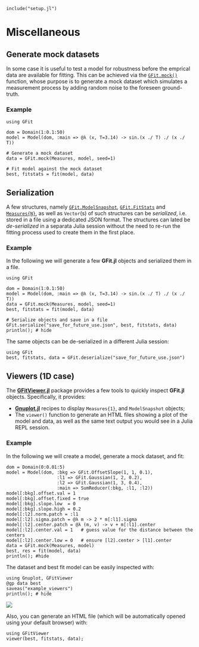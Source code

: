 ```@setup abc
include("setup.jl")
```

# Miscellaneous

## Generate mock datasets

In some case it is useful to test a model for robustness before the emprical data are available for fitting.  This can be achieved via the [`GFit.mock()`](@ref) function, whose purpose is to generate a mock dataset which simulates a measurement process by adding random noise to the foreseen ground-truth.

### Example

```@example abc
using GFit

dom = Domain(1:0.1:50)
model = Model(dom, :main => @λ (x, T=3.14) -> sin.(x ./ T) ./ (x ./ T))

# Generate a mock dataset
data = GFit.mock(Measures, model, seed=1)

# Fit model against the mock dataset
best, fitstats = fit(model, data)
```



## Serialization

A few structures, namely [`GFit.ModelSnapshot`](@ref), [`GFit.FitStats`](@ref) and [`Measures{N}`](@ref), as well as `Vector`(s) of such structures can be *serialized*, i.e. stored in a file using a dedicated JSON format.  The structures can lated be *de-serialized* in a separata Julia session without the need to re-run the fitting process used to create them in the first place. 

### Example

In the following we will generate a few **GFit.jl** objects and serialized them in a file.
```@example abc
using GFit

dom = Domain(1:0.1:50)
model = Model(dom, :main => @λ (x, T=3.14) -> sin.(x ./ T) ./ (x ./ T))
data = GFit.mock(Measures, model, seed=1)
best, fitstats = fit(model, data)
  
# Serialize objects and save in a file
GFit.serialize("save_for_future_use.json", best, fitstats, data)
println(); # hide
```

The same objects can be de-serialized in a different Julia session:
```@example abc
using GFit
best, fitstats, data = GFit.deserialize("save_for_future_use.json")
```


## Viewers (1D case)

The [**GFitViewer.jl**](https://github.com/lnicastro/GFitViewer.jl) package provides a few tools to quickly inspect **GFit.jl** objects.  Specifically, it provides:
- [**Gnuplot.jl**](https://github.com/gcalderone/Gnuplot.jl/) recipes to display `Measures{1}`, and `ModelSnapshot` objects;
- The `viewer()` function to generate an HTML files showing a plot of the model and data, as well as the same text output you would see in a Julia REPL session.

### Example

In the following we will create a model, generate a mock dataset, and fit:
```@example abc
dom = Domain(0:0.01:5)
model = Model(dom, :bkg => GFit.OffsetSlope(1, 1, 0.1),
                   :l1 => GFit.Gaussian(1, 2, 0.2),
                   :l2 => GFit.Gaussian(1, 3, 0.4),
                   :main => SumReducer(:bkg, :l1, :l2))
model[:bkg].offset.val = 1
model[:bkg].offset.fixed = true
model[:bkg].slope.low  = 0
model[:bkg].slope.high = 0.2
model[:l2].norm.patch = :l1
model[:l2].sigma.patch = @λ m -> 2 * m[:l1].sigma
model[:l2].center.patch = @λ (m, v) -> v + m[:l1].center
model[:l2].center.val = 1   # guess value for the distance between the centers
model[:l2].center.low = 0   # ensure [l2].center > [l1].center
data = GFit.mock(Measures, model)
best, res = fit(model, data)
println(); #hide
```

The dataset and best fit model can be easily inspected with:
```@example abc
using Gnuplot, GFitViewer
@gp data best
saveas("example_viewers")
println(); # hide
```
![](assets/example_viewers.png)


Also, you can generate an HTML file (which will be automatically opened using your default browser) with:

```@example abc
using GFitViewer
viewer(best, fitstats, data);
```
